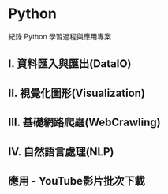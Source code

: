 # Python
紀錄 Python 學習過程與應用專案
## I. 資料匯入與匯出(DataIO)  
## II. 視覺化圖形(Visualization)  
## III. 基礎網路爬蟲(WebCrawling)  
## IV. 自然語言處理(NLP)  
## 應用 - YouTube影片批次下載  
